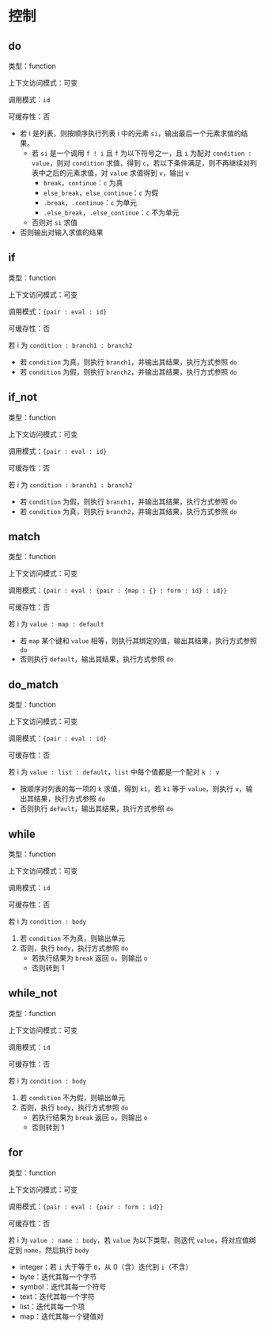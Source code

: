 # 控制

## do

类型：function

上下文访问模式：可变

调用模式：`id`

可缓存性：否

- 若 i 是列表，则按顺序执行列表 i 中的元素 `si`，输出最后一个元素求值的结果。
  - 若 `si` 是一个调用 `f ! i` 且 `f` 为以下符号之一，且 `i` 为配对 `condition : value`，则对 `condition` 求值，得到 `c`，若以下条件满足，则不再继续对列表中之后的元素求值，对 `value` 求值得到 `v`，输出 `v`
    - `break`，`continue`：`c` 为真
    - `else_break`，`else_continue`：`c` 为假
    - `.break`，`.continue`：`c` 为单元
    - `.else_break`，`.else_continue`：`c` 不为单元
  - 否则对 `si` 求值
- 否则输出对输入求值的结果

## if

类型：function

上下文访问模式：可变

调用模式：`{pair : eval : id}`

可缓存性：否

若 i 为 `condition : branch1 : branch2`

- 若 `condition` 为真，则执行 `branch1`，并输出其结果，执行方式参照 `do`
- 若 `condition` 为假，则执行 `branch2`，并输出其结果，执行方式参照 `do`

## if_not

类型：function

上下文访问模式：可变

调用模式：`{pair : eval : id}`

可缓存性：否

若 i 为 `condition : branch1 : branch2`

- 若 `condition` 为假，则执行 `branch1`，并输出其结果，执行方式参照 `do`
- 若 `condition` 为真，则执行 `branch2`，并输出其结果，执行方式参照 `do`

## match

类型：function

上下文访问模式：可变

调用模式：`{pair : eval : {pair : {map : {} : form : id} : id}}`

可缓存性：否

若 i 为 `value : map : default`

- 若 `map` 某个键和 `value` 相等，则执行其绑定的值，输出其结果，执行方式参照 `do`
- 否则执行 `default`，输出其结果，执行方式参照 `do`

## do_match

类型：function

上下文访问模式：可变

调用模式：`{pair : eval : id}`

可缓存性：否

若 i 为 `value : list : default`，`list` 中每个值都是一个配对 `k : v`

- 按顺序对列表的每一项的 `k` 求值，得到 `k1`，若 `k1` 等于 `value`，则执行 `v`，输出其结果，执行方式参照 `do`
- 否则执行 `default`，输出其结果，执行方式参照 `do`

## while

类型：function

上下文访问模式：可变

调用模式：`id`

可缓存性：否

若 i 为 `condition : body`

1. 若 `condition` 不为真，则输出单元
2. 否则，执行 `body`，执行方式参照 `do`
   - 若执行结果为 `break` 返回 `o`，则输出 `o`
   - 否则转到 1

## while_not

类型：function

上下文访问模式：可变

调用模式：`id`

可缓存性：否

若 i 为 `condition : body`

1. 若 `condition` 不为假，则输出单元
2. 否则，执行 `body`，执行方式参照 `do`
   - 若执行结果为 `break` 返回 `o`，则输出 `o`
   - 否则转到 1

## for

类型：function

上下文访问模式：可变

调用模式：`{pair : eval : {pair : form : id}}`

可缓存性：否

若 i 为 `value : name : body`，若 `value` 为以下类型，则迭代 `value`，将对应值绑定到 `name`，然后执行 `body`

- integer：若 `i` 大于等于 `0`，从 0（含）迭代到 `i`（不含）
- byte：迭代其每一个字节
- symbol：迭代其每一个符号
- text：迭代其每一个字符
- list：迭代其每一个项
- map：迭代其每一个键值对
